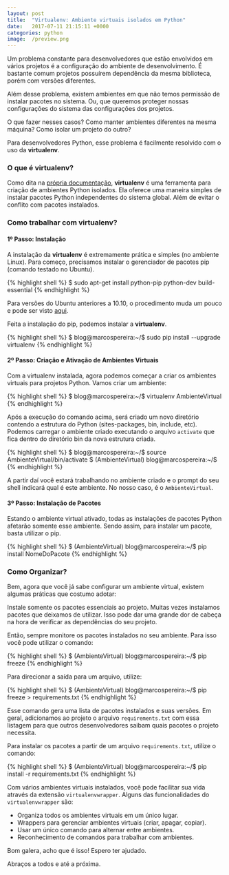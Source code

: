 ```yaml
---
layout: post
title:  "Virtualenv: Ambiente virtuais isolados em Python"
date:   2017-07-11 21:15:11 +0000
categories: python
image:  /preview.png
---
```


Um problema constante para desenvolvedores que estão envolvidos em vários projetos é a configuração do ambiente de desenvolvimento. É bastante comum projetos possuírem dependência da mesma biblioteca, porém com versões diferentes.

Além desse problema, existem ambientes em que não temos permissão de instalar pacotes no sistema. Ou, que queremos proteger nossas configurações do sistema das configurações dos projetos.

O que fazer nesses casos? Como manter ambientes diferentes na mesma máquina? Como isolar um projeto do outro?

Para desenvolvedores Python, esse problema é facilmente resolvido com o uso da **virtualenv**.

### O que é virtualenv?

Como dita na [própria documentação](https://virtualenv.pypa.io/en/latest/index.html), **virtualenv** é uma ferramenta para criação de ambientes Python isolados. Ela oferece uma maneira simples de instalar pacotes Python independentes do sistema global. Além de evitar o conflito com pacotes instalados.

### Como trabalhar com virtualenv?

#### 1º Passo: Instalação

A instalação da **virtualenv** é extremamente prática e simples (no ambiente Linux). Para começo, precisamos instalar o gerenciador de pacotes pip (comando testado no Ubuntu).

{% highlight shell %}
$ sudo apt-get install python-pip python-dev build-essential
{% endhighlight %}

Para versões do Ubuntu anteriores a 10.10, o procedimento muda um pouco e pode ser visto [aqui](http://www.saltycrane.com/blog/2010/02/how-install-pip-ubuntu/).

Feita a instalação do pip, podemos instalar a **virtualenv**.

{% highlight shell %}
$ blog@marcospereira:~/$ sudo pip install --upgrade virtualenv
{% endhighlight %}

#### 2º Passo: Criação e Ativação de Ambientes Virtuais

Com a virtualenv instalada, agora podemos começar a criar os ambientes virtuais para projetos Python. Vamos criar um ambiente:

{% highlight shell %}
$ blog@marcospereira:~/$ virtualenv AmbienteVirtual
{% endhighlight %}

Após a execução do comando acima, será criado um novo diretório contendo a estrutura do Python (sites-packages, bin, include, etc). Podemos carregar o ambiente criado executando o arquivo `activate` que fica dentro do diretório bin da nova estrutura criada.

{% highlight shell %}
$ blog@marcospereira:~/$ source AmbienteVirtual/bin/activate
$ (AmbienteVirtual) blog@marcospereira:~/$
{% endhighlight %}

A partir daí você estará trabalhando no ambiente criado e o prompt do seu shell indicará qual é este ambiente. No nosso caso, é o `AmbienteVirtual`.

#### 3º Passo: Instalação de Pacotes

Estando o ambiente virtual ativado, todas as instalações de pacotes Python afetarão somente esse ambiente. Sendo assim, para instalar um pacote, basta utilizar o pip.

{% highlight shell %}
$ (AmbienteVirtual) blog@marcospereira:~/$ pip install NomeDoPacote
{% endhighlight %}

### Como Organizar?

Bem, agora que você já sabe configurar um ambiente virtual, existem algumas práticas que costumo adotar:

Instale somente os pacotes essenciais ao projeto. Muitas vezes instalamos pacotes que deixamos de utilizar. Isso pode dar uma grande dor de cabeça na hora de verificar as dependências do seu projeto.

Então, sempre monitore os pacotes instalados no seu ambiente. Para isso você pode utilizar o comando:

{% highlight shell %}
$ (AmbienteVirtual) blog@marcospereira:~/$ pip freeze
{% endhighlight %}

Para direcionar a saída para um arquivo, utilize:

{% highlight shell %}
$ (AmbienteVirtual) blog@marcospereira:~/$ pip freeze > requirements.txt
{% endhighlight %}

Esse comando gera uma lista de pacotes instalados e suas versões. Em geral, adicionamos ao projeto o arquivo `requirements.txt` com essa listagem para que outros desenvolvedores saibam quais pacotes o projeto necessita.

Para instalar os pacotes a partir de um arquivo `requirements.txt`, utilize o comando:

{% highlight shell %}
$ (AmbienteVirtual) blog@marcospereira:~/$ pip install -r requirements.txt
{% endhighlight %}

Com vários ambientes virtuais instalados, você pode facilitar sua vida através da extensão `virtualenvwrapper`. Alguns das funcionalidades do `virtualenvwrapper` são:

* Organiza todos os ambientes virtuais em um único lugar.
* Wrappers para gerenciar ambientes virtuais (criar, apagar, copiar).
* Usar um único comando para alternar entre ambientes.
* Reconhecimento de comandos para trabalhar com ambientes.

Bom galera, acho que é isso! Espero ter ajudado.

Abraços a todos e até a próxima.
